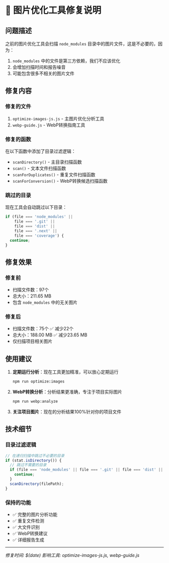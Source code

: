 # 🔧 图片优化工具修复说明

## 问题描述
之前的图片优化工具会扫描 `node_modules` 目录中的图片文件，这是不必要的，因为：
1. `node_modules` 中的文件是第三方依赖，我们不应该优化
2. 会增加扫描时间和报告噪音
3. 可能包含很多不相关的图片文件

## 修复内容

### 修复的文件
1. `optimize-images-js.js` - 主图片优化分析工具
2. `webp-guide.js` - WebP转换指南工具

### 修复的函数
在以下函数中添加了目录过滤逻辑：
- `scanDirectory()` - 主目录扫描函数
- `scan()` - 文本文件扫描函数  
- `scanForDuplicates()` - 重复文件扫描函数
- `scanForConversion()` - WebP转换候选扫描函数

### 跳过的目录
现在工具会自动跳过以下目录：
```javascript
if (file === 'node_modules' || 
    file === '.git' || 
    file === 'dist' || 
    file === '.next' || 
    file === 'coverage') {
  continue;
}
```

## 修复效果

### 修复前
- 扫描文件数：97个
- 总大小：211.65 MB
- 包含 `node_modules` 中的无关图片

### 修复后  
- 扫描文件数：75个 ✅ 减少22个
- 总大小：188.00 MB ✅ 减少23.65 MB
- 仅扫描项目相关图片

## 使用建议

1. **定期运行分析**：现在工具更加精准，可以放心定期运行
   ```bash
   npm run optimize:images
   ```

2. **WebP转换分析**：分析结果更准确，专注于项目实际图片
   ```bash
   npm run webp:analyze
   ```

3. **关注项目图片**：现在的分析结果100%针对你的项目文件

## 技术细节

### 目录过滤逻辑
```javascript
// 在递归扫描中跳过不必要的目录
if (stat.isDirectory()) {
  // 跳过不需要的目录
  if (file === 'node_modules' || file === '.git' || file === 'dist' || file === '.next' || file === 'coverage') {
    continue;
  }
  scanDirectory(filePath);
}
```

### 保持的功能
- ✅ 完整的图片分析功能
- ✅ 重复文件检测
- ✅ 大文件识别
- ✅ WebP转换建议
- ✅ 详细报告生成

---

*修复时间: $(date)*
*影响工具: optimize-images-js.js, webp-guide.js*
